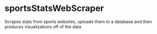 # sportsStatsWebScraper
Scrapes stats from sports websites, uploads them to a database and then produces visualizations off of the data
